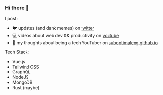 ### Hi there 👋

I post:
- 🐦 updates (and dank memes) on [twitter](https://twitter.com/SuboptimalEng)
- 💻 videos about web dev && productivity on [youtube](https://youtube.com/SuboptimalEng)
- 📖 my thoughts about being a tech YouTuber on [suboptimaleng.github.io](https://suboptimaleng.github.io)

Tech Stack:
- Vue.js
- Tailwind CSS
- GraphQL
- NodeJS
- MongoDB
- Rust (maybe)

<!--
**SuboptimalEng/SuboptimalEng** is a ✨ _special_ ✨ repository because its `README.md` (this file) appears on your GitHub profile.

Here are some ideas to get you started:

- 🔭 I’m currently working on ...
- 🌱 I’m currently learning ...
- 👯 I’m looking to collaborate on ...
- 🤔 I’m looking for help with ...
- 💬 Ask me about ...
- 📫 How to reach me: ...
- 😄 Pronouns: ...
- ⚡ Fun fact: ...
-->
